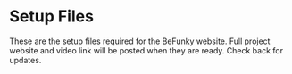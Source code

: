 # Setup Files

These are the setup files required for the BeFunky website. Full project website and video link will be posted when they are ready.
Check back for updates.
